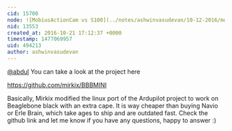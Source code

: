 ```yaml
---
cid: 15700
node: ![MobiusActionCam vs S100](../notes/ashwinvasudevan/10-12-2016/mobiusactioncam-vs-s100)
nid: 13553
created_at: 2016-10-21 17:12:37 +0000
timestamp: 1477069957
uid: 494213
author: ashwinvasudevan
---
```


[@abdul](/profile/abdul) You can take a look at the project here

https://github.com/mirkix/BBBMINI

Basically, Mirkix modified the linux port of the Ardupilot project to work on Beaglebone black with an extra cape. It is way cheaper than buying Navio or Erle Brain, which take ages to ship and are outdated fast. Check the github link and let me know if you have any questions, happy to answer :)

